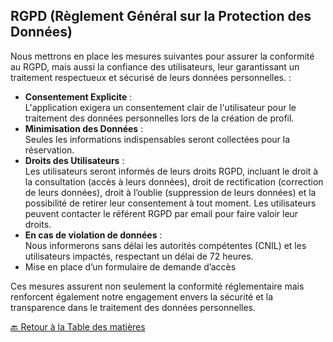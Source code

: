 ## RGPD (Règlement Général sur la Protection des Données)


Nous mettrons en place les mesures suivantes pour assurer la conformité au RGPD, mais aussi la confiance des utilisateurs, leur garantissant un traitement respectueux et sécurisé de leurs données personnelles. :

- **Consentement Explicite** :  
  L'application exigera un consentement clair de l'utilisateur pour le traitement des données personnelles lors de la création de profil.
- **Minimisation des Données** :  
  Seules les informations indispensables seront collectées pour la réservation.
- **Droits des Utilisateurs** :  
  Les utilisateurs seront informés de leurs droits RGPD, incluant le droit à la consultation (accès à leurs données), droit de rectification (correction de leurs données), droit à l’oublie (suppression de leurs données) et la possibilité de retirer leur consentement à tout moment. Les utilisateurs peuvent contacter le référent RGPD par email pour faire valoir leur droits.
- **En cas de violation de données** :  
  Nous informerons sans délai les autorités compétentes (CNIL) et les utilisateurs impactés, respectant un délai de 72 heures.
- Mise en place d’un formulaire de demande d’accès


Ces mesures assurent non seulement la conformité réglementaire mais renforcent également notre engagement envers la sécurité et la transparence dans le traitement des données personnelles.

[🔙 Retour à la Table des matières](../README.md)
